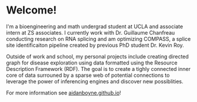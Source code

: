 Welcome!
===

I'm a bioengineering and math undergrad student at UCLA and associate intern at ZS associates. I currently work with Dr. Guillaume Chanfreau conducting research on RNA splicing and am optimizing COMPASS, a splice site identificaiton pipeline created by previous PhD student Dr. Kevin Roy.

Outside of work and school, my personal projects include creating directed graph for disease exploration using data formatted using the Resource Description Framework (RDF). The goal is to create a tighly connected inner core of data surrouned by a sparse web of potential connections to leverage the power of inferencing engines and discover new possiblities.

For more information see [aidanboyne.github.io](https://aidanboyne.github.io)!

